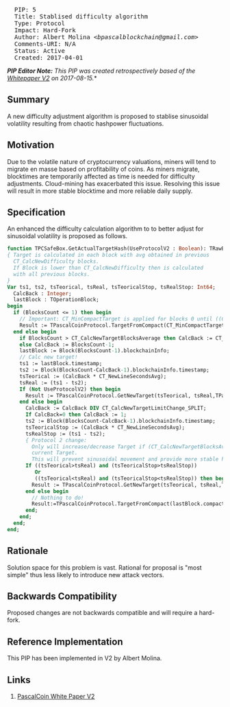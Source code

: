 <pre>
  PIP: 5
  Title: Stablised difficulty algorithm
  Type: Protocol 
  Impact: Hard-Fork
  Author: Albert Molina <i>&lt;bpascalblockchain@gmail.com&gt;</i>
  Comments-URI: N/A
  Status: Active
  Created: 2017-04-01
</pre>

***PIP Editor Note:** This PIP was created retrospectively based of the [Whitepaper V2][1] on 2017-08-15.**

## Summary

A new difficulty adjustment algorithm is proposed to stablise sinusoidal volatility resulting from chaotic hashpower fluctuations.
 
## Motivation

Due to the volatile nature of cryptocurrency valuations, miners will tend to migrate en masse based on profitability of coins. As miners migrate, blocktimes are temporarily affected as time is needed for difficulty adjustments. Cloud-mining has exacerbated this issue. Resolving this issue will result in more stable blocktime and more reliable daily supply.

## Specification

An enhanced the difficulty calculation algorithm to to better adjust 
for sinusoidal volatility is proposed as follows.


```pascal
function TPCSafeBox.GetActualTargetHash(UseProtocolV2 : Boolean): TRawBytes;
{ Target is calculated in each block with avg obtained in previous
  CT_CalcNewDifficulty blocks.
  If Block is lower than CT_CalcNewDifficulty then is calculated
  with all previous blocks.
}
Var ts1, ts2, tsTeorical, tsReal, tsTeoricalStop, tsRealStop: Int64;
  CalcBack : Integer;
  lastBlock : TOperationBlock;
begin
  if (BlocksCount <= 1) then begin
    // Important: CT_MinCompactTarget is applied for blocks 0 until ((CT_CalcNewDifficulty*2)-1)
    Result := TPascalCoinProtocol.TargetFromCompact(CT_MinCompactTarget);
  end else begin
    if BlocksCount > CT_CalcNewTargetBlocksAverage then CalcBack := CT_CalcNewTargetBlocksAverage
    else CalcBack := BlocksCount-1;
    lastBlock := Block(BlocksCount-1).blockchainInfo;
    // Calc new target!
    ts1 := lastBlock.timestamp;
    ts2 := Block(BlocksCount-CalcBack-1).blockchainInfo.timestamp;
    tsTeorical := (CalcBack * CT_NewLineSecondsAvg);
    tsReal := (ts1 - ts2);
    If (Not UseProtocolV2) then begin
      Result := TPascalCoinProtocol.GetNewTarget(tsTeorical, tsReal,TPascalCoinProtocol.TargetFromCompact(lastBlock.compact_target));
    end else begin
      CalcBack := CalcBack DIV CT_CalcNewTargetLimitChange_SPLIT;
      If CalcBack=0 then CalcBack := 1;
      ts2 := Block(BlocksCount-CalcBack-1).blockchainInfo.timestamp;
      tsTeoricalStop := (CalcBack * CT_NewLineSecondsAvg);
      tsRealStop := (ts1 - ts2);
      { Protocol 2 change:
        Only will increase/decrease Target if (CT_CalcNewTargetBlocksAverage DIV 10) needs to increase/decrease too, othewise use
        current Target.
        This will prevent sinusoidal movement and provide more stable hashrate, computing always time from CT_CalcNewTargetBlocksAverage }
      If ((tsTeorical>tsReal) and (tsTeoricalStop>tsRealStop))
         Or
         ((tsTeorical<tsReal) and (tsTeoricalStop<tsRealStop)) then begin
        Result := TPascalCoinProtocol.GetNewTarget(tsTeorical, tsReal,TPascalCoinProtocol.TargetFromCompact(lastBlock.compact_target));
      end else begin
        // Nothing to do!
        Result:=TPascalCoinProtocol.TargetFromCompact(lastBlock.compact_target);
      end;
    end;
  end;
end;       
```
 
## Rationale

Solution space for this problem is vast. Rational for proposal is "most simple" thus less likely to introduce new attack vectors.

## Backwards Compatibility

Proposed changes are not backwards compatible and will require a hard-fork. 

## Reference Implementation

This PIP has been implemented in V2 by Albert Molina.

## Links

1. [PascalCoin White Paper V2][1]

[1]: https://github.com/PascalCoin/PascalCoin/blob/master/PascalCoinWhitePaperV2.pdf
